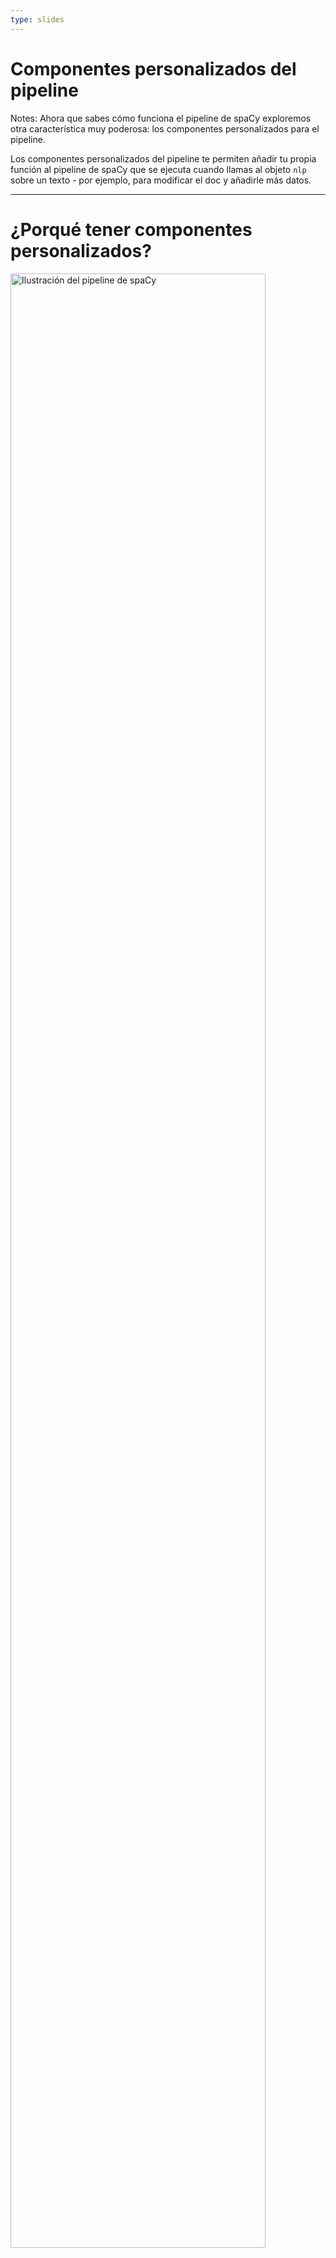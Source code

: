 ```yaml
---
type: slides
---
```


# Componentes personalizados del pipeline

Notes: Ahora que sabes cómo funciona el pipeline de spaCy exploremos otra
característica muy poderosa: los componentes personalizados para el pipeline.

Los componentes personalizados del pipeline te permiten añadir tu propia
función al pipeline de spaCy que se ejecuta cuando llamas al objeto `nlp`
sobre un texto - por ejemplo, para modificar el doc y añadirle más datos.

---

# ¿Porqué tener componentes personalizados?

<img src="/pipeline.png" alt="Ilustración del pipeline de spaCy" width="90%" />

- Haz que una función se ejecute automáticamente cuando llamas al objeto `nlp`
- Añade tus propios metadatos a los documentos y a los tokens
- Actualiza atributos incluidos como los `doc.ents`

Notes: Después de que el texto es convertido en tokens y un objeto `Doc` ha
sido creado, los componentes del pipeline se aplican en orden. spaCy ofrece
soporte para un rango de componentes incluidos, pero también te permite definir
los tuyos propios.

Los componentes personalizados se ejecutan automáticamente cuando llamas al
objeto `nlp` sobre un texto.

Son especialmente útiles para añadir tus propios metadatos a los documentos y a
los tokens.

También puedes usarlos para actualizar los atributos incluidos, como los spans
de las entidades nombradas.

---

# Anatomía de un componente (1)

- Funciones que toman un `doc`, lo modifican y lo devuelven
- Son registradas usando el decorador `Language.component`
- Pueden ser añadidos usando el método `nlp.add_pipe`

```python
from spacy.language import Language

@Language.component("custom_component")
def custom_component_function(doc):
    # Haz algo con el doc aquí
    return doc

nlp.add_pipe(custom_component)
```

Notes: Fundamentalmente, un componente del pipeline es una función o un
<abbr title="Algo que puede ser llamado o ejecutado, así como una función o una clase.">callable</abbr>
que toma a un doc, lo modifica y lo devuelve para que pueda ser procesado por
el próximo componente en el pipeline.

Los componentes pueden ser añadidos al pipeline usando el método `nlp.add_pipe`.
Éste toma al menos un argumento: la función del componente.

---

# Anatomía de un componente (2)

```python
@Language.component("custom_component")
def custom_component_function(doc):
    # Haz algo con el doc aquí
    return doc

nlp.add_pipe("custom_component")
```

| Argumento | Descripción                     | Ejemplo                                    |
| --------- | -------------------------------- | ----------------------------------------- |
| `last`    | Si es `True`, lo pone de último  | `nlp.add_pipe(component, last=True)`      |
| `first`   | Si es `True`, lo pone primero    | `nlp.add_pipe(component, first=True)`     |
| `before`  | Lo añade antes del componente    | `nlp.add_pipe(component, before="ner")`   |
| `after`   | Lo añade después del componente  | `nlp.add_pipe(component, after="tagger")` |

Notes: Para especificar _dónde_ añadir el componente en el pipeline, puedes
usar uno de los siguientes argumentos keyword:

Si haces que el valor de `last` sea `True`, se añadirá el componente en el
último lugar del pipeline. Este es el comportamiento por defecto.

Si haces que el valor de `first` sea `True`, se añadirá en el primer lugar del
pipeline justo después del tokenizer.

Los argumentos `before` y `after` te permiten definir el nombre de un
componente existente al que le puedes añadir el nuevo componente antes o
después. Por ejemplo, `before="ner"` añadirá el nuevo componente antes del
named entity recognizer.

Sin embargo, el otro componente al que se le añadirá un nuevo componente antes
o después tiene que existir. Si no, spaCy arrojará un error.

---

# Ejemplo: un componente simple (1)

```python
# Crea el objeto nlp
nlp = spacy.load("es_core_news_sm")

# Define un componente personalizado
@Language.component("custom_component")
def custom_component_function(doc):
    # Imprime la longitud del doc en pantalla
    print("longitud del Doc:", len(doc))
    # Devuelve el objeto doc
    return doc

# Añade el componente al primer lugar del pipeline
nlp.add_pipe("custom_component", first=True)

# Imprime los nombres de los componentes del pipeline
print("Pipeline:", nlp.pipe_names)
```

```out
Pipeline: ['custom_component', 'tok2vec', 'morphologizer', 'parser', 'attribute_ruler', 'lemmatizer', 'ner']
```

Notes: Aquí tenemos un ejemplo de un componente simple del pipeline.

Comenzamos con el modelo pequeño de español.

Luego definimos el componente - una función que toma un objeto `Doc` y luego lo
devuelve.

Hagamos algo simple e imprimamos en pantalla la longitud del documento que pasa
por el pipeline.

¡No olvides devolver el doc para que pueda ser procesado por el próximo
componente en el pipeline! El doc creado por el tokenizer pasa por todos los
componentes, así que es importante que todos devuelvan el doc modificado.

Ahora podemos añadir el componente al pipeline. Vamos a añadirlo en el primer
lugar, justo después del tokenizer. Lo hacemos definiendo `first=True`.

Cuando imprimimos en pantalla los nombres de los componentes el nuevo aparece
al principio. Esto significa que será aplicado cuando procesemos un doc.

---

# Ejemplo: un componente simple (2)

```python
# Crea el objeto nlp
nlp = spacy.load("es_core_news_sm")

# Define un componente personalizado
@Language.component("custom_component")
def custom_component_function(doc):
    # Imprime la longitud del doc en pantalla
    print("longitud del Doc:", len(doc))
    # Devuelve el objeto doc
    return doc

# Añade el componente al primer lugar del pipeline
nlp.add_pipe("custom_component", first=True)

# Procesa un texto
doc = nlp("¡Hola Mundo!")
```

```out
longitud del Doc: 4
```

Notes: Ahora, cuando procesamos un texto usando el objeto `nlp`, el componente
personalizado será aplicado al doc y la longitud del documento será impresa en
pantalla.

---

# ¡Practiquemos!

Notes: ¡Es hora de llevar esto a la práctica y escribir tu primer componente
para el pipeline!
